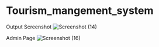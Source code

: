 # Tourism_mangement_system
Output Screenshot
![Screenshot (14)](https://github.com/user-attachments/assets/2b2960f4-6e8b-4654-9246-e2d541bfc51d)


Admin Page
![Screenshot (16)](https://github.com/user-attachments/assets/757ca241-ca08-4aa7-856e-33decc819d97)
